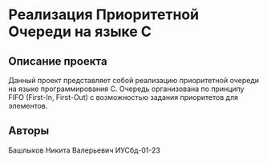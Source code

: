 # Реализация Приоритетной Очереди на языке C

## Описание проекта

Данный проект представляет собой реализацию приоритетной очереди на языке программирования C. Очередь организована по принципу FIFO (First-In, First-Out) с возможностью задания приоритетов для элементов. 

## Авторы
Башлыков Никита Валерьевич ИУСбд-01-23
